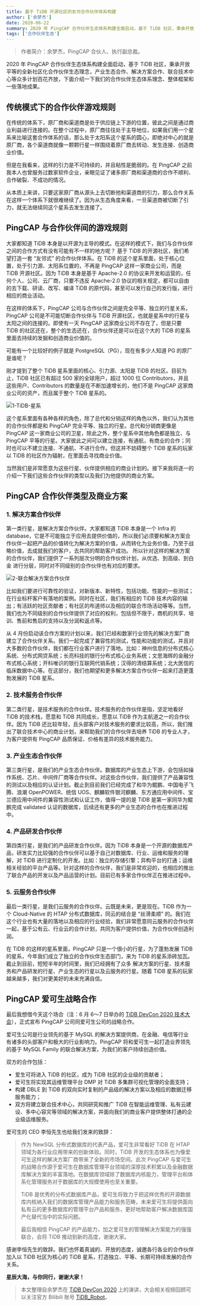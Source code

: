 ```yaml
---
title: 基于 TiDB 开源社区的友邻合作伙伴体系构建
author: ['余梦杰']
date: 2020-06-22
summary: 2020 年 PingCAP 合作伙伴生态体系构建全面启动，基于 TiDB 社区，秉承开放平等的全新社区化合作伙伴生态理念，产业生态合作、解决方案合作、联合技术中心等众多计划百花齐放。
tags: ['合作伙伴生态']
---
```


>作者简介：余梦杰，PingCAP 合伙人、执行副总裁。

2020 年 PingCAP 合作伙伴生态体系构建全面启动，基于 TiDB 社区，秉承开放平等的全新社区化合作伙伴生态理念，产业生态合作、解决方案合作、联合技术中心等众多计划百花齐放，下面介绍一下我们的合作伙伴生态体系理念、整体框架和一些落地成果。


## 传统模式下的合作伙伴游戏规则

在传统的体系下，原厂商和渠道商是处于供应链上下游的位置，彼此之间是通过商业利益进行连接的。在整个过程中，原厂商往往处于主导地位，如果我们用一个星系来比喻这套合作体系的话，那么处于太阳系这个星系的圆心，即绝对中心的就是原厂商，各个渠道商就像一颗颗行星一样围绕着原厂商去转动、发生连接、创造商业价值。

但是在我看来，这样的引力是不可持续的，并且粘性是脆弱的。在 PingCAP 之前我本人也曾服务过数家软件企业，亲眼见证了诸多原厂商和渠道商的合作不顺利、合作破裂、不成功的情况。

从本质上来讲，只要这家原厂商从源头上去切断他和渠道商的引力，那么合作关系在这样一个体系下就很难继续了。因为从生态角度来看，一旦渠道商被切断了引力，就无法继续同这个星系去发生连接了。


## PingCAP 与合作伙伴间的游戏规则


大家都知道 TiDB 本身是以开源为主导的模式。在这样的模式下，我们与合作伙伴之间的合作方式有没有可能有不一样的地方呢？
基于 TiDB 的开源社区，我们希望打造一套 “友邻式” 的合作伙伴体系。在 TiDB 的这个星系里面，处于核心位置，处于引力源、太阳系位置的，不再是 PingCAP 这样一家商业公司，而是 TiDB 开源社区。因为 TiDB 本身是基于 Apache-2.0 的协议来开发和运营的，任何个人、公司、云厂商，只要不违反  Apache-2.0 协议的相关规定，都可以自由的去下载、研读、改写、编译 TiDB 的原代码，甚至可以发行自己的发行版，进行相应的商业活动。


在这样的体系下，PingCAP 公司与合作伙伴之间是完全平等、独立的行星关系，PingCAP 公司是不可能切断合作伙伴与 TiDB 开源社区，也就是星系中的行星与太阳之间的连接的。即使有一天 PingCAP 这家商业公司不存在了，但是只要 TiDB 的社区还在，整个的生态还在，合作伙伴还是可以在这个大的 TiDB 的星系里面去持续的发掘和创造商业价值的。

可能有一个比较好的例子就是 PostgreSQL（PG），现在有多少人知道 PG 的原厂是谁呢？

刚才提到了整个 TiDB 星系里面的核心、引力源、太阳是 TiDB 的社区。目前为止，TiDB 社区已有超过 500 家的全球用户，超过 1000 位 Contributors，并且这些用户、Contributors 的数量是在不断加速增长的，他们不是 PingCAP 这家商业公司的资产，而且属于整个 TiDB 星系的。

![1-TiDB-星系](media/partner-system/1-TiDB-星系.png)

这个星系里面有各种各样的角色，除了总代和分销这样的角色以外，我们认为其他的合作伙伴都是和 PingCAP 完全平等、独立的行星。总代和分销商更像是 PingCAP 这一家商业公司的卫星，除此之外，整个星系中其他角色都是独立、与 PingCAP 平等的行星。大家彼此之间可以建立连接，有通航，有商业的合作；同时也可以不建立连接、不通航、不进行合作。但这并不妨碍整个 TiDB 星系的玩家以 TiDB 的社区作为辐射，在里面去寻找商业价值。

当然我们是非常愿意为这些行星、伙伴提供相应的商业计划的。接下来我将逐一的介绍一下我们这些合作伙伴的类型以及我们为他提供的商业方案。


## PingCAP 合作伙伴类型及商业方案



### 1. 解决方案合作伙伴

第一类行星，是解决方案合作伙伴。大家都知道 TiDB 本身是一个 Infra 的 database，它是不可能独立于应用去提供价值的，所以我们必须要和解决方案合作伙伴一起把产品的价值转化为解决方案的价值，从而转化为业务价值，乃至于战略价值，去成就我们的客户，去共同的帮助客户成功。
所以针对这样的解决方案的合作伙伴，我们提供了一系列层次分明的合作伙伴计划，从优选、到高级、到白金 进行分层，同时对不同级别的合作伙伴也有对应的要求。

![2-联合解决方案合作伙伴](media/partner-system/2-联合解决方案合作伙伴.png)

比如我们要进行可靠性的验证，对新版本、新特性，包括功能、性能的一些测试；在行业标杆客户有落地的案例。同时在社区，我们有相应的 TiDB 技术内容的输出；有活跃的社区贡献者；有社区的布道师以及相应的联合市场活动等等。当然，我们也为不同级别的合作伙伴提供了对应的权利，包括但不限于，商机的共享、培训、售前和售后的支持以及分润和返点等。

从 4 月份启动该合作方案的计划以来，我们已经和数家行业领先的解决方案厂商建立了合作伙伴关系。我们一起完成了兼容性的测试，性能和功能的测试，并且对大多数的合作伙伴，我们都在行业客户进行了落地。比如：神州信息的分布式核心系统、分布式网贷系统；长亮科技的银行分布式核心业务系统；文思海辉的金融分布式核心系统；开科唯识的银行互联网代销系统；汉得的清结算系统；北大医信的临床数据中心等。在这部分，我们也期望和更多解决方案合作伙伴一起来打造更蓬勃发展的 TiDB 星系。


### 2. 技术服务合作伙伴 

第二类行星，是技术服务的合作伙伴。技术服务的合作伙伴是指，坚定地看好 TiDB 的技术栈，愿意和 TiDB 共同成长，愿意以 TiDB 作为主航道之一的合作伙伴。因为 TiDB 还比较年轻，且头部客户对技术服务的要求比较高，所以，我们推出了联合技术中心的商业计划，来帮助我们的合作伙伴去培养 TiDB 的专业人才，为客户提供有 PingCAP 品质保证、价格有差异的技术服务能力。


### 3. 产业生态合作伙伴

第三类行星，是我们的产业生态合作伙伴。数据库的产业生态上下游，会包括如操作系统、芯片、中间件厂商等合作伙伴。对这些合作伙伴，我们提供了产品兼容性的测试以及相应的认证计划。截止到目前我们已经完成了和华为鲲鹏、中国电子飞腾、浪潮 OpenPOWER、统信 UOS、麒麟软件银河麒麟、东方通应用中间件、宝兰德应用中间件的兼容性测试和认证工作，值得一提的是 TiDB 是第一家同华为鲲鹏完成 validated 认证的数据库，后续还有更多的产业生态的合作也在推进过程中。


### 4. 产品研发合作伙伴

第四类行星，是我们的产品研发合作伙伴。因为 TiDB 本身是一个开源的数据库产品，研发实力比较强的合作伙伴可以基于自己对数据库、行业、运维和服务的理解，对 TiDB 进行定制化的开发。比如：独立的存储引擎；异构平台的打通；运维相关经验的平台产品等。针对这样的合作伙伴，我们是非常欢迎的，也相应的推出了联合产品的开发以及产品运营的计划。目前已有多家合作伙伴正在推进过程中。


### 5. 云服务合作伙伴 

最后一类行星，是我们云服务的合作伙伴。云既是未来，更是现在。TiDB 作为一个 Cloud-Native 的 HTAP 分布式数据库，同云的结合是 “丝滑柔顺” 的。我们在这个行业也有大量的落地以及相应的行业经验，我们非常愿意同云服务的合作伙伴一起，基于公有云、行业云的合作计划，共同为客户提供价值，为合作伙伴创造利润。

在 TiDB 的这样的星系里面，PingCAP 只是一个很小的行星，为了蓬勃发展 TiDB 的星系，今年我们成立了独立的合作伙伴生态部门，来为 TiDB 的星系添砖加瓦。截止到目前，短短半年的时间里，我们已经拥有了众多 解决方案的行星、技术服务和产品研发的行星、产业生态的行星以及云服务的行星。随着 TiDB 星系的玩家越来越多，我们对更美好的未来充满自信。



## PingCAP 爱可生战略合作



最后我想借今天这个场合（注：6 月 6～7 日举办的 [TiDB DevCon 2020 技术大会](https://pingcap.com/community-cn/devcon2020/)），正式宣布 PingCAP 公司同爱可生公司的战略合作。

爱可生公司是行业领先的基于 MySQL 的解决方案提供商，在金融、电信等行业有诸多的头部客户和极大的行业影响力。PingCAP 将和爱可生一起打造业界领先的基于 MySQL Family 的联合解决方案，为我们的客户持续创造价值。

双方的合作包括：

+ 爱生可将进入 TiDB 的社区，成为 TiDB 社区的企业级的贡献者；
+ 爱可生将实现其运维管理平台 DMP 对 TiDB 多集群可视化管理的全面支持；
+ 构建 DBLE 到 TiDB 的双向实时复制的产品级的解决方案以及相应的数据迁移服务能力；
+ 双方将建立联合技术中心，共同研究和推广 TiDB 在智能运维管理、私有云建设、多中心容灾等领域的解决方案，并面向我们的商业客户提供整体打通的企业级运维服务。

爱可生的 CEO 李恒先生也给我们发来的致辞：

>作为 NewSQL 分布式数据库的代表产品，爱可生非常看好 TiDB 在 HTAP 领域为各行业应用带来的创新体验。同时，TiDB 开发的生态体系也为像爱可生这样的解决方案厂商带来了全新的市场空间。此次 PingCAP 与爱可生的战略合作源于爱可生在数据库管理平台领域的深厚技术积累以及金融数据库解决方案的丰富落地。在数据库领域除了数据库内核能力，管理平台和体系化管理服务对于数据库的大规模使用也至关重要。
>
>TiDB 是优秀的分布式数据库产品，爱可生将致力于把这样优秀的开源数据库内核纳入我们的数据库管理产品能力和服务范畴，未来爱可生将提供面向私有云的更多数据库的管理平台产品和服务，更好地帮助客户解决数据库国产化替代当中的实际问题。
>
>最后我相信 PingCAP 的产品能力，加之爱可生的管理解决方案能力的强强联合，会将 TiDB 推动到新的高度，谢谢大家。

感谢李恒先生的致辞。我们也怀着真诚的、开放的态度，诚邀各行各业的合作伙伴加入以 TiDB 社区为核心的 TiDB 星系，打造独立、平等、长期可持续发展的合作关系。

**星辰大海，与你同行，谢谢大家！**


>本文整理自余梦杰在 [TiDB DevCon 2020](https://pingcap.com/community-cn/devcon2020/) 上的演讲，大会相关视频回顾可以关注官方 Bilibili 账号 [TiDB_Robot](https://space.bilibili.com/86485707)。

